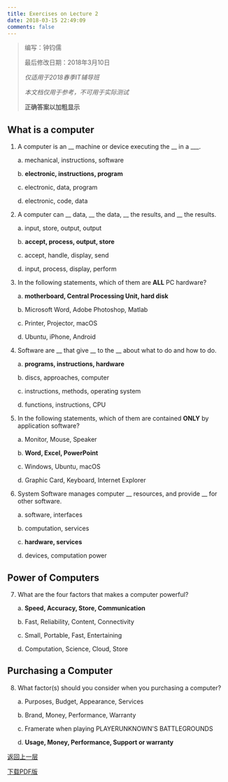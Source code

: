 ```yaml
---
title: Exercises on Lecture 2
date: 2018-03-15 22:49:09
comments: false
---
```


> 编写：钟钧儒
>
> 最后修改日期：2018年3月10日
>
> *仅适用于2018春季IT辅导班*
>
> *本文档仅用于参考，不可用于实际测试*
>
> **正确答案以加粗显示**

## What is a computer

1. A computer is an __ machine or device executing the __ in a ___.

   a. mechanical, instructions, software

   b. **electronic, instructions, program**

   c. electronic, data, program

   d. electronic, code, data

2. A computer can __ data, __ the data, __ the results, and __ the results.

   a. input, store, output, output

   b. **accept, process, output, store**

   c. accept, handle, display, send

   d. input, process, display, perform

3. In the following statements, which of them are **ALL** PC hardware?

   a. **motherboard, Central Processing Unit, hard disk**

   b. Microsoft Word, Adobe Photoshop, Matlab

   c. Printer, Projector, macOS

   d. Ubuntu, iPhone, Android

4. Software are __ that give __ to the __ about what to do and how to do.

   a. **programs, instructions, hardware**

   b. discs, approaches, computer

   c. instructions, methods, operating system

   d. functions, instructions, CPU



5. In the following statements, which of them are contained **ONLY** by application software?

   a. Monitor, Mouse, Speaker

   b. **Word, Excel, PowerPoint**

   c. Windows, Ubuntu, macOS

   d. Graphic Card, Keyboard, Internet Explorer


6. System Software manages computer __ resources, and provide __ for other software.

   a. software, interfaces

   b. computation, services

   c. **hardware, services**

   d. devices, computation power

## Power of Computers

7. What are the four factors that makes a computer powerful?

   a. **Speed, Accuracy, Store, Communication**

   b. Fast, Reliability, Content, Connectivity

   c. Small, Portable, Fast, Entertaining

   d. Computation, Science, Cloud, Store

## Purchasing a Computer

8. What factor(s) should you consider when you purchasing a computer?

   a. Purposes, Budget, Appearance, Services

   b. Brand, Money, Performance, Warranty

   c. Framerate when playing PLAYERUNKNOWN'S BATTLEGROUNDS

   d. **Usage, Money, Performance, Support or warranty**

[返回上一层](../../)

[下载PDF版](Exercises-on-Lecture-2.pdf)